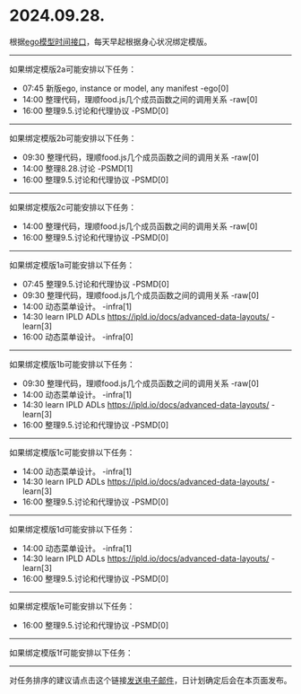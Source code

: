 # 2024.09.28.

根据[ego模型时间接口](https://gitee.com/hyg/blog/blob/master/timeflow.md)，每天早起根据身心状况绑定模版。

---
如果绑定模版2a可能安排以下任务：

- 07:45	新版ego, instance or model, any manifest -ego[0]
- 14:00	整理代码，理顺food.js几个成员函数之间的调用关系 -raw[0]
- 16:00	整理9.5.讨论和代理协议 -PSMD[0]

---
如果绑定模版2b可能安排以下任务：

- 09:30	整理代码，理顺food.js几个成员函数之间的调用关系 -raw[0]
- 14:00	整理8.28.讨论 -PSMD[1]
- 16:00	整理9.5.讨论和代理协议 -PSMD[0]

---
如果绑定模版2c可能安排以下任务：

- 14:00	整理代码，理顺food.js几个成员函数之间的调用关系 -raw[0]
- 16:00	整理9.5.讨论和代理协议 -PSMD[0]

---
如果绑定模版1a可能安排以下任务：

- 07:45	整理9.5.讨论和代理协议 -PSMD[0]
- 09:30	整理代码，理顺food.js几个成员函数之间的调用关系 -raw[0]
- 14:00	动态菜单设计。 -infra[1]
- 14:30	learn IPLD ADLs https://ipld.io/docs/advanced-data-layouts/ -learn[3]
- 16:00	动态菜单设计。 -infra[0]

---
如果绑定模版1b可能安排以下任务：

- 09:30	整理代码，理顺food.js几个成员函数之间的调用关系 -raw[0]
- 14:00	动态菜单设计。 -infra[1]
- 14:30	learn IPLD ADLs https://ipld.io/docs/advanced-data-layouts/ -learn[3]
- 16:00	整理9.5.讨论和代理协议 -PSMD[0]

---
如果绑定模版1c可能安排以下任务：

- 14:00	动态菜单设计。 -infra[1]
- 14:30	learn IPLD ADLs https://ipld.io/docs/advanced-data-layouts/ -learn[3]
- 16:00	整理9.5.讨论和代理协议 -PSMD[0]

---
如果绑定模版1d可能安排以下任务：

- 14:00	动态菜单设计。 -infra[1]
- 14:30	learn IPLD ADLs https://ipld.io/docs/advanced-data-layouts/ -learn[3]
- 16:00	整理9.5.讨论和代理协议 -PSMD[0]

---
如果绑定模版1e可能安排以下任务：

- 16:00	整理9.5.讨论和代理协议 -PSMD[0]

---
如果绑定模版1f可能安排以下任务：


---
对任务排序的建议请点击这个链接<a href="mailto:huangyg@mars22.com?subject=关于2024.09.28.任务排序的建议&body=date: 2024.09.28.%0D%0Afile: ../../blog/release/time/d.20240928.md%0D%0A---请勿修改邮件主题及以上内容---%0D%0A">发送电子邮件</a>，日计划确定后会在本页面发布。